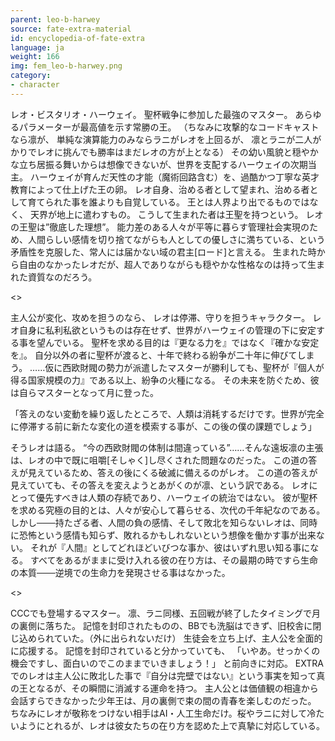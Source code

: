 ```yaml
---
parent: leo-b-harwey
source: fate-extra-material
id: encyclopedia-of-fate-extra
language: ja
weight: 166
img: fem_leo-b-harwey.png
category:
- character
---
```


レオ・ビスタリオ・ハーウェイ。
聖杯戦争に参加した最強のマスター。
あらゆるパラメーターが最高値を示す常勝の王。
（ちなみに攻撃的なコードキャストなら凛が、
単純な演算能力のみならラニがレオを上回るが、
凛とラニが二人がかりでレオに挑んでも勝率はまだレオの方が上となる）
その幼い風貌と穏やかな立ち居振る舞いからは想像できないが、世界を支配するハーウェイの次期当主。
ハーウェイが育んだ天性の才能（魔術回路含む）を、過酷かつ丁寧な英才教育によって仕上げた王の卵。
レオ自身、治める者として望まれ、治める者として育てられた事を誰よりも自覚している。
王とは人界より出でるものではなく、
天界が地上に遣わすもの。
こうして生まれた者は王聖を持つという。
レオの王聖は”徹底した理想”。
能力差のある人々が平等に暮らす管理社会実現のため、人間らしい感情を切り捨てながらも人としての優しさに満ちている、という矛盾性を克服した、常人には届かない域の君主[ロード]と言える。
生まれた時から自由のなかったレオだが、超人でありながらも穏やかな性格なのは持って生まれた資質なのだろう。

<>

主人公が変化、攻めを担うのなら、
レオは停滞、守りを担うキャラクター。
レオ自身に私利私欲というものは存在せず、世界がハーウェイの管理の下に安定する事を望んでいる。
聖杯を求める目的は『更なる力を』ではなく『確かな安定を』。
自分以外の者に聖杯が渡ると、十年で終わる紛争が二十年に伸びてしまう。
……仮に西欧財閥の勢力が派遣したマスターが勝利しても、聖杯が『個人が得る国家規模の力』である以上、紛争の火種になる。
その未来を防ぐため、彼は自らマスターとなって月に登った。

「答えのない変動を繰り返したところで、人類は消耗するだけです。世界が完全に停滞する前に新たな変化の道を模索する事が、この後の僕の課題でしょう」

そうレオは語る。
“今の西欧財閥の体制は間違っている”……そんな遠坂凛の主張は、レオの中で既に咀嚼[そしゃく]し尽くされた問題なのだった。
この道の答えが見えているため、答えの後にくる破滅に備えるのがレオ。
この道の答えが見えていても、その答えを変えようとあがくのが凛、という訳である。
レオにとって優先すべきは人類の存続であり、ハーウェイの統治ではない。
彼が聖杯を求める究極の目的とは、人々が安心して暮らせる、次代の千年紀なのである。
しかし───持たざる者、人間の負の感情、そして敗北を知らないレオは、同時に恐怖という感情も知らず、敗れるかもしれないという想像を働かす事が出来ない。
それが『人間』としてどれほどいびつな事か、彼はいずれ思い知る事になる。
すべてをあるがままに受け入れる彼の在り方は、その最期の時ですら生命の本質───逆境での生命力を発現させる事はなかった。

<>

CCCでも登場するマスター。
凛、ラニ同様、五回戦が終了したタイミングで月の裏側に落ちた。
記憶を封印されたものの、BBでも洗脳はできず、旧校舎に閉じ込められていた。（外に出られないだけ）
生徒会を立ち上げ、主人公を全面的に応援する。
記憶を封印されていると分かっていても、
「いやあ。せっかくの機会ですし、面白いのでこのままでいきましょう！」
と前向きに対応。
EXTRAでのレオは主人公に敗北した事で『自分は完壁ではない』という事実を知って真の王となるが、その瞬間に消滅する運命を持つ。
主人公とは価値観の相違から会話すらできなかった少年王は、月の裏側で束の間の青春を楽しむのだった。
ちなみにレオが敬称をつけない相手はAI・人工生命だけ。桜やラニに対して冷たいようにとれるが、レオは彼女たちの在り方を認めた上で真摯に対応している。
